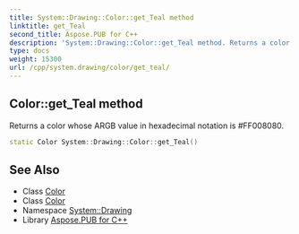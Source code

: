 ```yaml
---
title: System::Drawing::Color::get_Teal method
linktitle: get_Teal
second_title: Aspose.PUB for C++
description: 'System::Drawing::Color::get_Teal method. Returns a color whose ARGB value in hexadecimal notation is #FF008080 in C++.'
type: docs
weight: 15300
url: /cpp/system.drawing/color/get_teal/
---
```

## Color::get_Teal method


Returns a color whose ARGB value in hexadecimal notation is #FF008080.

```cpp
static Color System::Drawing::Color::get_Teal()
```

## See Also

* Class [Color](../)
* Class [Color](../)
* Namespace [System::Drawing](../../)
* Library [Aspose.PUB for C++](../../../)
